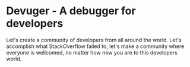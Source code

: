 # Devuger - A debugger for developers

Let's create a community of developers from all around the world. Let's accomplish what StackOverflow failed to, let's make a community where everyone is wellcomed, no matter how new you are to this developers world.

